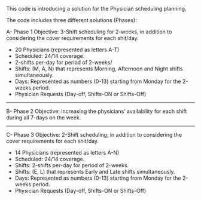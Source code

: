 This code is introducing a solution for the Physician scheduling planning.

The code includes three different solutions (Phases):

A- Phase 1
Objective: 3-Shift scheduling for 2-weeks, in addition to considering the cover requirements for each shit/day.

* 20 Physicians (represented as letters A-T) 
* Scheduled: 24/14 coverage.
* 2-shifts per-day for period of 2-weeks/
* Shifts: (M, A, N) that represents Morning, Afternoon and Night shifts simultaneously.
* Days: Represented as numbers (0-13) starting from Monday for the 2-weeks period.
* Physician Requests (Day-off, Shifts-ON or Shifts-Off)
---------------------------
B- Phase 2
Objective: increasing the physicians’ availability for each shift 
during all 7-days on the week.

---------------------------
C- Phase 3
Objective: 2-Shift scheduling, in addition to considering the cover requirements for each shit/day.

* 14 Physicians (represented as letters A-N) 
* Scheduled: 24/14 coverage.
* Shifts: 2-shifts per-day for period of 2-weeks.
* Shifts: (E, L) that represents Early and Late shifts simultaneously.
* Days: Represented as numbers (0-13) starting from Monday for the 2-weeks period.
* Physician Requests (Day-off, Shifts-ON or Shifts-Off)
